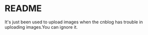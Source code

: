 # README

It's just been used to upload images when the cnblog has trouble in uploading images.You can ignore it.
